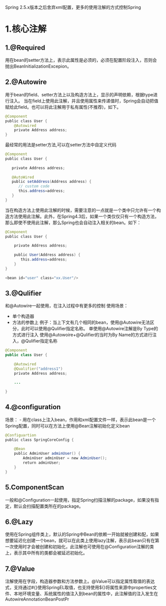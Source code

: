Spring 2.5.x版本之后舍弃xml配置，更多的使用注解的方式控制Spring
# 1.核心注解
## 1.@Required
  用在bean的setter方法上，表示此属性是必须的，必须在配置阶段注入，否则会抛出BeanInitializationExcepion。
## 2.@Autowire
  用于bean的field、setter方法上以及构造方法上，显示的声明依赖，根据type进行注入。
  当在field上使用此注解，并且使用属性来传递值时，Spring会自动把值赋给此field。也可以将此注解用于私有属性(不推荐)，如下。
```java
@Component  
public class User {  
    @Autowired                                 
    private Address address;  
}
```
最经常的用法是setter方法,可以在setter方法中自定义代码
```java
@Component  
public class User {  
  
   private Address address;  
  
   @AutoWired  
   public setAddress(Address address) {  
      // custom code  
      this.address=address;  
   }  
}
```
当在构造方法上使用此注解的时候，需要注意的一点就是一个类中只允许有一个构造方法使用此注解。此外，在Spring4.3后，如果一个类仅仅只有一个构造方法，那么即使不使用此注解，那么Spring也会自动注入相关的bean。如下：
```java
@Component  
public class User {  
  
    private Address address;  
  
    public User(Address address) {  
       this.address=address;  
    }  
}  
  
<bean id="user" class="xx.User"/>
```
## 3.@Qulifier
和@Autowire一起使用，在注入过程中有更多的控制
使用场景：
+ 单个构造器
+ 方法的参数上
例子：当上下文有几个相同的bean，使用@Autowire无法区分，此时可以使用@Qulifier指定名称。
单使用@Autowire注解是By Type的方式进行注入
使用@Autowoire+@Qulifier的当时为By Name的方式进行注入，@Qulifier指定名称
```java
@Component  
public class User {  
  
    @Autowired  
    @Qualifier("address1")  
    private Address address;  
  
    ...  
  
}
```
## 4.@configuration
场景：
	- 用在class上注入bean，作用和xml配置文件一样，表示此bean是一个Spring配置，同时可以在方法上使用@Bean注解初始化定义bean
```java
@Configuartion  
public class SpringCoreConfig {  
  
    @Bean  
    public AdminUser adminUser() {  
        AdminUser adminUser = new AdminUser();  
        return adminUser;  
    }  
}
```

## 5.ComponentScan
一般和@Configuration一起使用，指定Spring扫描注解的package，如果没有指定，默认会扫描配置类所在的package。

## 6.@Lazy
使用在Spring组件类上，默认的Spring中Bean的依赖一开始就被创建和配，如果想要延迟化创建一个bean，就可以在此类上使用lazy注解，表示此bean只有在第一次使用时才会被创建和初始化，此注解也可使用在@Configuration注解的类上，表示其中所有的类都会被延迟初始化。

## 7.@Value
注解使用在字段，构造器参数和方法参数上。@Value可以指定属性取值的表达式，支持通过#{}使用SpringEL取值，也支持使用${}将属性来源中properties文件、本地环境变量、系统属性的值注入到bean的属性中，此注解值的注入发生在AutowireAnnotationBeanPostPr